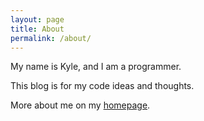 ```yaml
---
layout: page
title: About
permalink: /about/
---
```


My name is Kyle, and I am a programmer.

This blog is for my code ideas and thoughts.

More about me on my [homepage](http://kylefitch.com/).
